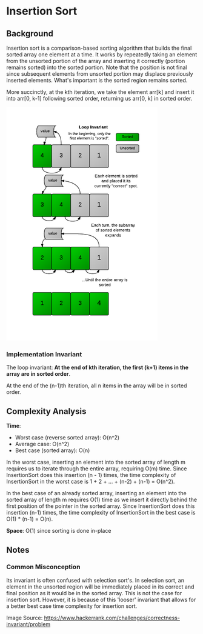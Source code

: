 # Insertion Sort

## Background

Insertion sort is a comparison-based sorting algorithm that builds the final sorted array one element at a
time. It works by repeatedly taking an element from the unsorted portion of the array and
inserting it correctly (portion remains sorted) into the sorted portion. Note that the position is not final
since subsequent elements from unsorted portion may displace previously inserted elements. What's important is
the sorted region remains sorted. 

More succinctly, at the kth iteration, we take the element arr[k] and insert
it into arr[0, k-1] following sorted order, returning us arr[0, k] in sorted order.

![InsertionSort](../../../../../../docs/assets/images/InsertionSort.png)

### Implementation Invariant
The loop invariant: **At the end of kth iteration, the first (k+1) items in the array are in sorted order**.

At the end of the (n-1)th iteration, all n items in the array will be in sorted order.

## Complexity Analysis

**Time**:

- Worst case (reverse sorted array): O(n^2)
- Average case: O(n^2)
- Best case (sorted array): O(n)

In the worst case, inserting an element into the sorted array of length m requires us to iterate through the
entire array, requiring O(m) time. Since InsertionSort does this insertion (n - 1) times, the time complexity
of InsertionSort in the worst case is 1 + 2 + ... + (n-2) + (n-1) = O(n^2).

In the best case of an already sorted array, inserting an element into the sorted array of length m requires
O(1) time as we insert it directly behind the first position of the pointer in the sorted array. Since InsertionSort
does this insertion (n-1) times, the time complexity of InsertionSort in the best case is O(1) * (n-1) = O(n).

**Space**: O(1) since sorting is done in-place

## Notes

### Common Misconception

Its invariant is often confused with selection sort's. In selection sort, an element in the unsorted region will
be immediately placed in its correct and final position as it would be in the sorted array. This is not the case
for insertion sort. However, it is because of this 'looser' invariant that allows for a better best case time complexity
for insertion sort.

Image Source: https://www.hackerrank.com/challenges/correctness-invariant/problem
